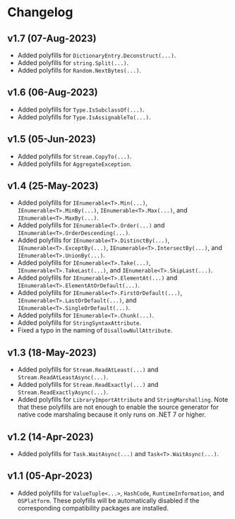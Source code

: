 # Changelog

## v1.7 (07-Aug-2023)

- Added polyfills for `DictionaryEntry.Deconstruct(...)`.
- Added polyfills for `string.Split(...)`.
- Added polyfills for `Random.NextBytes(...)`.

## v1.6 (06-Aug-2023)

- Added polyfills for `Type.IsSubclassOf(...)`.
- Added polyfills for `Type.IsAssignableTo(...)`.

## v1.5 (05-Jun-2023)

- Added polyfills for `Stream.CopyTo(...)`.
- Added polyfills for `AggregateException`.

## v1.4 (25-May-2023)

- Added polyfills for `IEnumerable<T>.Min(...)`, `IEnumerable<T>.MinBy(...)`, `IEnumerable<T>.Max(...)`, and `IEnumerable<T>.MaxBy(...)`.
- Added polyfills for `IEnumerable<T>.Order(...)` and `IEnumerable<T>.OrderDescending(...)`.
- Added polyfills for `IEnumerable<T>.DistinctBy(...)`, `IEnumerable<T>.ExceptBy(...)`, `IEnumerable<T>.IntersectBy(...)`, and `IEnumerable<T>.UnionBy(...)`.
- Added polyfills for `IEnumerable<T>.Take(...)`, `IEnumerable<T>.TakeLast(...)`, and `IEnumerable<T>.SkipLast(...)`.
- Added polyfills for `IEnumerable<T>.ElementAt(...)` and `IEnumerable<T>.ElementAtOrDefault(...)`.
- Added polyfills for `IEnumerable<T>.FirstOrDefault(...)`, `IEnumerable<T>.LastOrDefault(...)`, and `IEnumerable<T>.SingleOrDefault(...)`.
- Added polyfills for `IEnumerable<T>.Chunk(...)`.
- Added polyfills for `StringSyntaxAttribute`.
- Fixed a typo in the naming of `DisallowNullAttribute`.

## v1.3 (18-May-2023)

- Added polyfills for `Stream.ReadAtLeast(...)` and `Stream.ReadAtLeastAsync(...)`.
- Added polyfills for `Stream.ReadExactly(...)` and `Stream.ReadExactlyAsync(...)`.
- Added polyfills for `LibraryImportAttribute` and `StringMarshalling`. Note that these polyfills are not enough to enable the source generator for native code marshaling because it only runs on .NET 7 or higher.

## v1.2 (14-Apr-2023)

- Added polyfills for `Task.WaitAsync(...)` and `Task<T>.WaitAsync(...)`.

## v1.1 (05-Apr-2023)

- Added polyfills for `ValueTuple<...>`, `HashCode`, `RuntimeInformation`, and `OSPlatform`. These polyfills will be automatically disabled if the corresponding compatibility packages are installed.